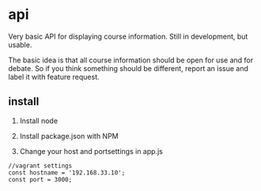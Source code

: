 # api
Very basic API for displaying course information. Still in development, but usable.

The basic idea is that all course information should be open for use and for debate. So if you think something should be different, report an issue and label it with feature request.

## install
1. Install node

2. Install package.json with NPM

3. Change your host and portsettings in app.js

```
//vagrant settings
const hostname = '192.168.33.10';
const port = 3000;
```
